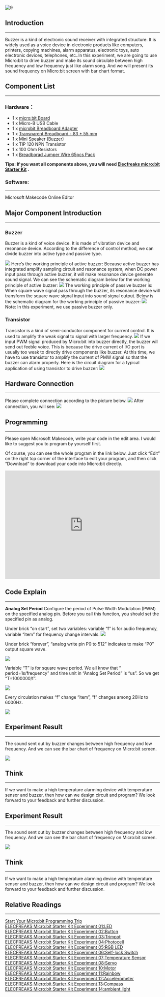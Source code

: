 ![9](https://i.imgur.com/nCSnCEt.jpg)  

## Introduction  
---
Buzzer is a kind of electronic sound receiver with integrated structure. It is widely used as a voice device in electronic products like computers, printers, copying machines, alarm apparatus, electronic toys, auto electronic devices, telephones, etc..In this experiment, we are going to use Micro:bit to drive buzzer and make its sound circulate between high frequency and low frequency just like alarm song. And we will present its sound frequency on Micro:bit screen with bar chart format. 

## Component List   
---
### Hardware：
- 1 x [micro:bit Board](http://www.elecfreaks.com/estore/bbc-micro-bit-board-for-coding-programming.html)  
- 1 x Micro-B USB Cable  
- 1 x [microbit Breadboard Adapter](http://www.elecfreaks.com/estore/microbit-breadboard-adapter.html)  
- 1 x [Transparent Breadboard - 83 * 55 mm](http://www.elecfreaks.com/estore/transparent-breadboard-83-55-mm.html)  
- 1 x Mini Speaker (Buzzer)  
- 1 x TIP 120 NPN Transistor  
- 1 x 100 Ohm Resistors  
- 1 x [Breadborad Jumper Wire 65pcs Pack](http://www.elecfreaks.com/estore/breadborad-jumper-wire-65pcs-pack.html)  

**Tips: If you want all components above, you will need [Elecfreaks micro:bit Starter Kit](http://www.elecfreaks.com/estore/elecfreaks-micro-bit-starter-kit-795.html) .**  
 

### Software:  
---
Microsoft Makecode Online Editor  

## Major Component Introduction  
---
### Buzzer  

Buzzer is a kind of voice device. It is made of vibration device and resonance device. According to the difference of control method, we can divide buzzer into active type and passive type. 

![](https://www.elecfreaks.com/wp-content/uploads/2018/03/2-12.jpg) 
Here’s the working principle of active buzzer: 
Because active buzzer has integrated amplify sampling circuit and resonance system, when DC power input pass through active buzzer, it will make resonance device generate sound signal. We can see the schematic diagram below for the working principle of active buzzer:
![](https://www.elecfreaks.com/wp-content/uploads/2018/03/3-10.jpg) 
The working principle of passive buzzer is: When square wave signal pass through the buzzer, its resonance device will transform the square wave signal input into sound signal output. Below is the schematic diagram for the working principle of passive buzzer:
![](https://www.elecfreaks.com/wp-content/uploads/2018/03/4-8.jpg)  
Note: In this experiment, we use passive buzzer only. 

### Transistor
Transistor is a kind of semi-conductor component for current control. It is used to amplify the weak signal to signal with larger frequency.
![]( https://www.elecfreaks.com/wp-content/uploads/2018/03/5-10.jpg)
If we input PWM signal produced by Micro:bit into buzzer directly, the buzzer will send out feeble voice. This is because the drive current of I/O port is usually too weak to directly drive components like buzzer. At this time, we have to use transistor to amplify the current of PMW signal so that the buzzer can alarm properly. Here is the circuit diagram for a typical application of using transistor to drive buzzer:
![](https://www.elecfreaks.com/wp-content/uploads/2018/03/6-7.jpg)
 
## Hardware Connection
---
Please complete connection according to the picture below.
![](https://www.elecfreaks.com/wp-content/uploads/2018/03/7-3.png )
After connection, you will see:
![](https://www.elecfreaks.com/wp-content/uploads/2018/03/8-5.jpg)  

## Programming
---
Please open Microsoft Makecode, write your code in the edit area. I would like to suggest you to program by yourself first. 

Of course, you can see the whole program in the link below. Just click “Edit” on the right top corner of the interface to edit your program, and then click “Download” to download your code into Micro:bit directly.

<div style="position:relative;height:0;padding-bottom:70%;overflow:hidden;"><iframe style="position:absolute;top:0;left:0;width:100%;height:100%;" src="https://makecode.microbit.org/#pub:_02rM94DCp8De" frameborder="0" sandbox="allow-popups allow-forms allow-scripts allow-same-origin"></iframe></div>

## Code Explain
---

**Analog Set Period**
Configure the period of Pulse Width Modulation (PWM) on the specified analog pin. Before you call this function, you should set the specified pin as analog.

Under brick “on start”, set two variables: variable “f” is for audio frequency, variable “item” for frequency change intervals. 
![](https://www.elecfreaks.com/wp-content/uploads/2018/05/9.jpg)

Under brick “forever”, “analog write pin P0 to 512” indicates to make “P0” output square wave.

![](https://www.elecfreaks.com/wp-content/uploads/2018/05/10.jpg)

Variable “T” is for square wave period. We all know that “ period=1s/frequency” and time unit in  “Analog Set Period” is “us”. So we get “T=1000000/f”. 
 
![](https://www.elecfreaks.com/wp-content/uploads/2018/05/11.jpg)

Every circulation makes “f” change “item”, “f” changes among 20Hz to 6000Hz.

 ![](https://www.elecfreaks.com/wp-content/uploads/2018/05/12.jpg)



## Experiment Result
---
The sound sent out by buzzer changes between high frequency and low frequency. And we can see the bar chart of frequency on Micro:bit screen.

![](https://www.elecfreaks.com/wp-content/uploads/2018/05/1.gif)

## Think
---
If we want to make a high temperature alarming device with temperature sensor and buzzer, then how can we design circuit and program? We look forward to your feedback and further discussion. 


## Experiment Result  
---
The sound sent out by buzzer changes between high frequency and low frequency. And we can see the bar chart of frequency on Micro:bit screen.  

![](https://www.elecfreaks.com/wp-content/uploads/2018/05/1.gif)  

## Think  
---
If we want to make a high temperature alarming device with temperature sensor and buzzer, then how can we design circuit and program? We look forward to your feedback and further discussion.   
 

## Relative Readings  
---
[Start Your Micro:bit Programming Trip](https://www.elecfreaks.com/9299.html)  
[ELECFREAKS Micro:bit Starter Kit Experiment 01:LED](https://www.elecfreaks.com/9784.html)  
[ELECFREAKS Micro:bit Starter Kit Experiment 02:Button](https://www.elecfreaks.com/9825.html)  
[ELECFREAKS Micro:bit Starter Kit Experiment 03:Trimpot](https://www.elecfreaks.com/9879.html)  
[ELECFREAKS Micro:bit Starter Kit Experiment 04:Photocell](https://www.elecfreaks.com/9909.html)  
[ELECFREAKS Micro:bit Starter Kit Experiment 05:RGB LED](https://www.elecfreaks.com/9978.html)  
[ELECFREAKS Micro:bit Starter Kit Experiment 06:Self-lock Switch](https://www.elecfreaks.com/10061.html)  
[ELECFREAKS Micro:bit Starter Kit Experiment 07:Temperature Sensor](https://www.elecfreaks.com/10166.html)  
[ELECFREAKS Micro:bit Starter Kit Experiment 08:Servo](https://www.elecfreaks.com/10221.html)  
[ELECFREAKS Micro:bit Starter Kit Experiment 10:Motor](https://www.elecfreaks.com/10362.html)  
[ELECFREAKS Micro:bit Starter Kit Experiment 11:Rainbow](https://www.elecfreaks.com/10508.html)  
[ELECFREAKS Micro:bit Starter Kit Experiment 12:Accelerometer](https://www.elecfreaks.com/10529.html)  
[ELECFREAKS Micro:bit Starter Kit Experiment 13:Compass](https://www.elecfreaks.com/10567.html)  
[ELECFREAKS Micro:bit Starter Kit Experiment 14:ambient light](https://www.elecfreaks.com/10649.html)  
